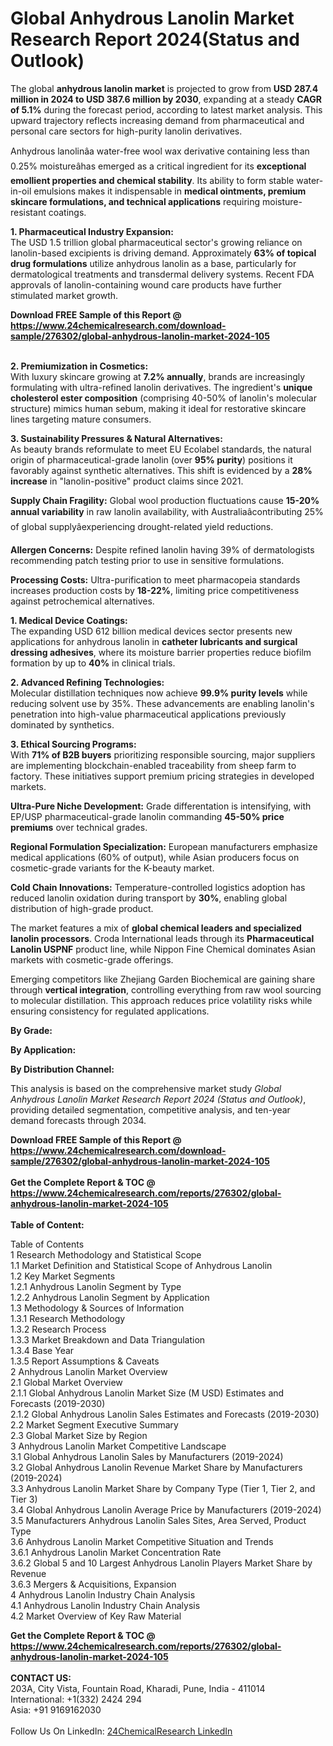 <h1>Global Anhydrous Lanolin Market Research Report 2024(Status and Outlook)</h1><p>The global <strong>anhydrous lanolin market</strong> is projected to grow from <strong>USD 287.4 million in 2024 to USD 387.6 million by 2030</strong>, expanding at a steady <strong>CAGR of 5.1%</strong> during the forecast period, according to latest market analysis. This upward trajectory reflects increasing demand from pharmaceutical and personal care sectors for high-purity lanolin derivatives.</p><p>Anhydrous lanolinâa water-free wool wax derivative containing less than 0.25% moistureâhas emerged as a critical ingredient for its <strong>exceptional emollient properties and chemical stability</strong>. Its ability to form stable water-in-oil emulsions makes it indispensable in <strong>medical ointments, premium skincare formulations, and technical applications</strong> requiring moisture-resistant coatings.</p><p><strong>1. Pharmaceutical Industry Expansion:</strong><br>
The USD 1.5 trillion global pharmaceutical sector's growing reliance on lanolin-based excipients is driving demand. Approximately <strong>63% of topical drug formulations</strong> utilize anhydrous lanolin as a base, particularly for dermatological treatments and transdermal delivery systems. Recent FDA approvals of lanolin-containing wound care products have further stimulated market growth.</p><div><b>Download FREE Sample of this Report @ 
            <a href="https://www.24chemicalresearch.com/download-sample/276302/global-anhydrous-lanolin-market-2024-105">
            https://www.24chemicalresearch.com/download-sample/276302/global-anhydrous-lanolin-market-2024-105</a></b></div><br><p><strong>2. Premiumization in Cosmetics:</strong><br>
With luxury skincare growing at <strong>7.2% annually</strong>, brands are increasingly formulating with ultra-refined lanolin derivatives. The ingredient's <strong>unique cholesterol ester composition</strong> (comprising 40-50% of lanolin's molecular structure) mimics human sebum, making it ideal for restorative skincare lines targeting mature consumers.</p><p><strong>3. Sustainability Pressures &amp; Natural Alternatives:</strong><br>
As beauty brands reformulate to meet EU Ecolabel standards, the natural origin of pharmaceutical-grade lanolin (over <strong>95% purity</strong>) positions it favorably against synthetic alternatives. This shift is evidenced by a <strong>28% increase</strong> in "lanolin-positive" product claims since 2021.</p><p><strong>Supply Chain Fragility:</strong> Global wool production fluctuations cause <strong>15-20% annual variability</strong> in raw lanolin availability, with Australiaâcontributing 25% of global supplyâexperiencing drought-related yield reductions.</p><p><strong>Allergen Concerns:</strong> Despite refined lanolin having 39% of dermatologists recommending patch testing prior to use in sensitive formulations.</p><p><strong>Processing Costs:</strong> Ultra-purification to meet pharmacopeia standards increases production costs by <strong>18-22%</strong>, limiting price competitiveness against petrochemical alternatives.</p><p><strong>1. Medical Device Coatings:</strong><br>
The expanding USD 612 billion medical devices sector presents new applications for anhydrous lanolin in <strong>catheter lubricants and surgical dressing adhesives</strong>, where its moisture barrier properties reduce biofilm formation by up to <strong>40%</strong> in clinical trials.</p><p><strong>2. Advanced Refining Technologies:</strong><br>
Molecular distillation techniques now achieve <strong>99.9% purity levels</strong> while reducing solvent use by 35%. These advancements are enabling lanolin's penetration into high-value pharmaceutical applications previously dominated by synthetics.</p><p><strong>3. Ethical Sourcing Programs:</strong><br>
With <strong>71% of B2B buyers</strong> prioritizing responsible sourcing, major suppliers are implementing blockchain-enabled traceability from sheep farm to factory. These initiatives support premium pricing strategies in developed markets.</p><p><strong>Ultra-Pure Niche Development:</strong> Grade differentation is intensifying, with EP/USP pharmaceutical-grade lanolin commanding <strong>45-50% price premiums</strong> over technical grades.</p><p><strong>Regional Formulation Specialization:</strong> European manufacturers emphasize medical applications (60% of output), while Asian producers focus on cosmetic-grade variants for the K-beauty market.</p><p><strong>Cold Chain Innovations:</strong> Temperature-controlled logistics adoption has reduced lanolin oxidation during transport by <strong>30%</strong>, enabling global distribution of high-grade product.</p><p>The market features a mix of <strong>global chemical leaders and specialized lanolin processors</strong>. Croda International leads through its <strong>Pharmaceutical Lanolin USPNF</strong> product line, while Nippon Fine Chemical dominates Asian markets with cosmetic-grade offerings.</p><p>Emerging competitors like Zhejiang Garden Biochemical are gaining share through <strong>vertical integration</strong>, controlling everything from raw wool sourcing to molecular distillation. This approach reduces price volatility risks while ensuring consistency for regulated applications.</p><p><strong>By Grade:</strong>
</p><p><strong>By Application:</strong>
</p><p><strong>By Distribution Channel:</strong>
</p><p>This analysis is based on the comprehensive market study <em>Global Anhydrous Lanolin Market Research Report 2024 (Status and Outlook)</em>, providing detailed segmentation, competitive analysis, and ten-year demand forecasts through 2034.</p><div><b>Download FREE Sample of this Report @ 
            <a href="https://www.24chemicalresearch.com/download-sample/276302/global-anhydrous-lanolin-market-2024-105">
            https://www.24chemicalresearch.com/download-sample/276302/global-anhydrous-lanolin-market-2024-105</a></b></div><br><div><b>Get the Complete Report & TOC @ 
            <a href="https://www.24chemicalresearch.com/reports/276302/global-anhydrous-lanolin-market-2024-105">
            https://www.24chemicalresearch.com/reports/276302/global-anhydrous-lanolin-market-2024-105</a></b></div><br>
            <b>Table of Content:</b><p>Table of Contents<br />
1 Research Methodology and Statistical Scope<br />
1.1 Market Definition and Statistical Scope of Anhydrous Lanolin<br />
1.2 Key Market Segments<br />
1.2.1 Anhydrous Lanolin Segment by Type<br />
1.2.2 Anhydrous Lanolin Segment by Application<br />
1.3 Methodology & Sources of Information<br />
1.3.1 Research Methodology<br />
1.3.2 Research Process<br />
1.3.3 Market Breakdown and Data Triangulation<br />
1.3.4 Base Year<br />
1.3.5 Report Assumptions & Caveats<br />
2 Anhydrous Lanolin Market Overview<br />
2.1 Global Market Overview<br />
2.1.1 Global Anhydrous Lanolin Market Size (M USD) Estimates and Forecasts (2019-2030)<br />
2.1.2 Global Anhydrous Lanolin Sales Estimates and Forecasts (2019-2030)<br />
2.2 Market Segment Executive Summary<br />
2.3 Global Market Size by Region<br />
3 Anhydrous Lanolin Market Competitive Landscape<br />
3.1 Global Anhydrous Lanolin Sales by Manufacturers (2019-2024)<br />
3.2 Global Anhydrous Lanolin Revenue Market Share by Manufacturers (2019-2024)<br />
3.3 Anhydrous Lanolin Market Share by Company Type (Tier 1, Tier 2, and Tier 3)<br />
3.4 Global Anhydrous Lanolin Average Price by Manufacturers (2019-2024)<br />
3.5 Manufacturers Anhydrous Lanolin Sales Sites, Area Served, Product Type<br />
3.6 Anhydrous Lanolin Market Competitive Situation and Trends<br />
3.6.1 Anhydrous Lanolin Market Concentration Rate<br />
3.6.2 Global 5 and 10 Largest Anhydrous Lanolin Players Market Share by Revenue<br />
3.6.3 Mergers & Acquisitions, Expansion<br />
4 Anhydrous Lanolin Industry Chain Analysis<br />
4.1 Anhydrous Lanolin Industry Chain Analysis<br />
4.2 Market Overview of Key Raw Material</p><div><b>Get the Complete Report & TOC @ 
            <a href="https://www.24chemicalresearch.com/reports/276302/global-anhydrous-lanolin-market-2024-105">
            https://www.24chemicalresearch.com/reports/276302/global-anhydrous-lanolin-market-2024-105</a></b></div><br><b>CONTACT US:</b><br>
            203A, City Vista, Fountain Road, Kharadi, Pune, India - 411014<br>
            International: +1(332) 2424 294<br>
            Asia: +91 9169162030 <br><br>
            Follow Us On LinkedIn: <a href="https://www.linkedin.com/company/24chemicalresearch/">24ChemicalResearch LinkedIn</a>